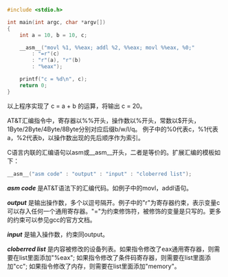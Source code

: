 ```c
#include <stdio.h>

int main(int argc, char *argv[])
{
	int a = 10, b = 10, c;

	__asm__("movl %1, %%eax; addl %2, %%eax; movl %%eax, %0;"
		: "=r"(c)
		: "r"(a), "r"(b)
		: "%eax");

	printf("c = %d\n", c);
	return 0;
}
```

以上程序实现了 c = a + b 的运算，将输出 c = 20。

AT&T汇编指令中，寄存器以%%开头，操作数以%开头，常数以$开头，1Byte/2Byte/4Byte/8Byte分别对应后缀b/w/l/q。
例子中的%0代表c，%1代表a，%2代表b，以操作数出现的先后顺序作为索引。

C语言内联的汇编语句以asm或__asm__开头，二者是等价的。扩展汇编的模板如下：

```c
__asm__("asm code" : "output" : "input" : "cloberred list");
```

***asm code*** 是AT&T语法下的汇编代码。如例子中的movl，addl语句。

***output*** 是输出操作数，多个以逗号隔开。例子中的"r"为寄存器约束，表示变量c可以存入任何一个通用寄存器。"="为约束修饰符，被修饰的变量是只写的。更多的约束可以参见gcc的官方文档。

***input*** 是输入操作数，约束同output。

***cloberred list*** 是内容被修改的设备列表。如果指令修改了eax通用寄存器，则需要在list里面添加"%eax"; 如果指令修改了条件码寄存器，则需要在list里面添加"cc"; 如果指令修改了内存，则需要在list里面添加"memory"。
